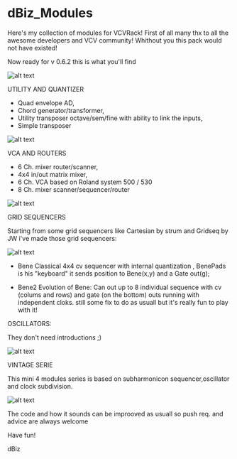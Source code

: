 # dBiz_Modules

Here's my collection of modules for VCVRack! 
First of all many thx to all the awesome developers and VCV community! Whithout you this pack would not have existed!

Now ready for v 0.6.2 this is what you'll find

![alt text](https://github.com/dBiz/VCVRack_Modules/blob/master/screenshot/sofar.jpg)

UTILITY AND QUANTIZER

- Quad envelope AD,
- Chord generator/transformer,
- Utility transposer octave/sem/fine with ability to link the inputs,
- Simple transposer

![alt text](https://github.com/dBiz/VCVRack_Modules/blob/master/screenshot/Utils.jpg)

VCA AND ROUTERS

 - 6 Ch. mixer router/scanner,
 - 4x4 in/out matrix mixer,
 - 6 Ch. VCA based on Roland system 500 / 530
 - 8 Ch. mixer scanner/sequencer/router 
 

![alt text](https://github.com/dBiz/VCVRack_Modules/blob/master/screenshot/VCA-Routers.jpg)

GRID SEQUENCERS 

Starting from some grid sequencers like Cartesian by strum and Gridseq by JW i've made those grid sequencers:

![alt text](https://github.com/dBiz/VCVRack_Modules/blob/master/screenshot/GridSeq.jpg)

- Bene
Classical 4x4 cv sequencer with internal quantization , 
  BenePads is his "keyboard" it sends position to Bene(x,y) and a Gate out(g);

- Bene2
 Evolution of Bene: Can out up to 8 individual sequence with cv (colums and rows) and gate (on the bottom) outs running with independent cloks. still some fix to do as usuall but it's really fun to play with it!

OSCILLATORS:

They don't need introductions ;)

![alt text](https://github.com/dBiz/VCVRack_Modules/blob/master/screenshot/Oscillators.jpg)


VINTAGE SERIE

This mini 4 modules series is based on subharmonicon sequencer,oscillator and clock subdivision. 

![alt text](https://github.com/dBiz/VCVRack_Modules/blob/master/screenshot/VintageSeries.jpg)





The code and how it sounds can be improoved as usuall so push req. and advice are always welcome

Have fun!

dBiz
